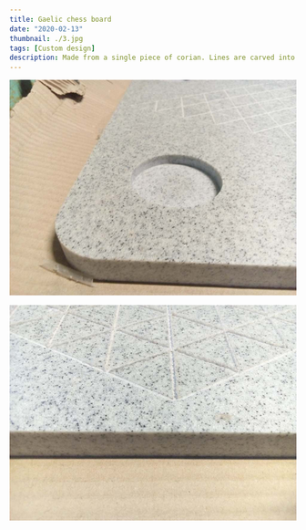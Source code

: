 ```yaml
---
title: Gaelic chess board
date: "2020-02-13"
thumbnail: ./3.jpg
tags: [Custom design]
description: Made from a single piece of corian. Lines are carved into top then filled and polished using contrasting colours.
---
```


![Game piece holder](./2.jpg)

![Carved lines](./1.jpg)
